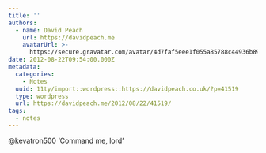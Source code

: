 ```yaml
---
title: ''
authors:
  - name: David Peach
    url: https://davidpeach.me
    avatarUrl: >-
      https://secure.gravatar.com/avatar/4d7faf5eee1f055a85788c44936b8995eaab6dfb004e7854ec747ccb272e91ee?s=96&d=mm&r=g
date: 2012-08-22T09:54:00.000Z
metadata:
  categories:
    - Notes
  uuid: 11ty/import::wordpress::https://davidpeach.co.uk/?p=41519
  type: wordpress
  url: https://davidpeach.me/2012/08/22/41519/
tags:
  - notes
---
```

@kevatron500 ‘Command me, lord’